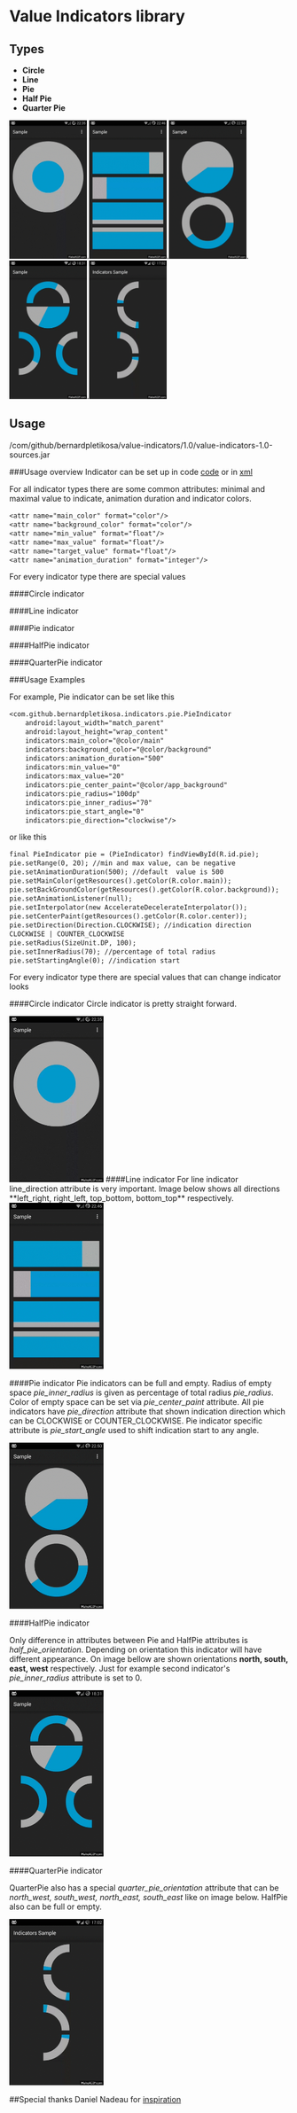 Value Indicators library
=============================
## Types

- **Circle**
- **Line**
- **Pie**
- **Half Pie**
- **Quarter Pie**

<img src="../gif/circle.gif" height = 250 width = 140>.<img src="../gif/line.gif"
height = 250 width = 140>.<img src="../gif/pie.gif" height = 250 width = 140>.<img src="../gif/half_pie.gif" height = 250 width = 140>.<img src="../gif/quarter_pie.gif" height = 250 width = 140>


## Usage

/com/github/bernardpletikosa/value-indicators/1.0/value-indicators-1.0-sources.jar

###Usage overview
Indicator can be set up in code [code](https://github.com/bernardpletikosa/value-indicators/blob/master/sample/src/main/java/com/github/bernardpletikosa/indicators/sample/IndicatorsActivity.java) or in [xml](https://github.com/bernardpletikosa/value-indicators/blob/master/sample/src/main/res/layout/main_layout.xml)

For all indicator types there are some common attributes: minimal and maximal value to indicate,
animation duration and indicator colors.

    <attr name="main_color" format="color"/>
    <attr name="background_color" format="color"/>
    <attr name="min_value" format="float"/>
    <attr name="max_value" format="float"/>
    <attr name="target_value" format="float"/>
    <attr name="animation_duration" format="integer"/>

For every indicator type there are special values

####Circle indicator
    <attr name="circle_radius" format="dimension"/>

####Line indicator
    <attr name="line_width" format="dimension"/>
    <attr name="line_height" format="dimension"/>
    <attr name="line_direction" format="enum">
        <enum name="left_right" value="2"/>
        <enum name="right_left" value="3"/>
        <enum name="top_bottom" value="4"/>
        <enum name="bottom_top" value="5"/>
    </attr>

####Pie indicator
    <attr name="pie_radius" format="dimension"/>
    <attr name="pie_center_paint" format="color"/>
    <attr name="pie_inner_radius" format="integer"/>
    <attr name="pie_start_angle" format="integer"/>
    <attr name="pie_direction" format="enum">
        <enum name="clockwise" value="0"/>
        <enum name="counter_clockwise" value="1"/>
    </attr>

####HalfPie indicator
    <attr name="half_pie_orientation" format="enum">
        <enum name="east" value="0"/>
        <enum name="west" value="1"/>
        <enum name="north" value="2"/>
        <enum name="south" value="3"/>
    </attr>

####QuarterPie indicator
    <attr name="quarter_pie_orientation" format="enum">
        <enum name="north_east" value="4"/>
        <enum name="south_east" value="5"/>
        <enum name="north_west" value="6"/>
        <enum name="south_west" value="7"/>
    </attr>

###Usage Examples

For example, Pie indicator can be set like this

    <com.github.bernardpletikosa.indicators.pie.PieIndicator
        android:layout_width="match_parent"
        android:layout_height="wrap_content"
        indicators:main_color="@color/main"
        indicators:background_color="@color/background"
        indicators:animation_duration="500"
        indicators:min_value="0"
        indicators:max_value="20"
        indicators:pie_center_paint="@color/app_background"
        indicators:pie_radius="100dp"
        indicators:pie_inner_radius="70"
        indicators:pie_start_angle="0"
        indicators:pie_direction="clockwise"/>
or like this

    final PieIndicator pie = (PieIndicator) findViewById(R.id.pie);
    pie.setRange(0, 20); //min and max value, can be negative
    pie.setAnimationDuration(500); //default  value is 500
    pie.setMainColor(getResources().getColor(R.color.main));
    pie.setBackGroundColor(getResources().getColor(R.color.background));
    pie.setAnimationListener(null);
    pie.setInterpolator(new AccelerateDecelerateInterpolator());
    pie.setCenterPaint(getResources().getColor(R.color.center));
    pie.setDirection(Direction.CLOCKWISE); //indication direction CLOCKWISE | COUNTER_CLOCKWISE
    pie.setRadius(SizeUnit.DP, 100);
    pie.setInnerRadius(70); //percentage of total radius
    pie.setStartingAngle(0); //indication start

For every indicator type there are special values that can change indicator looks

####Circle indicator
Circle indicator is pretty straight forward.

<img src="../gif/circle.gif" height = 300 width = 170>
####Line indicator
For line indicator line_direction attribute is very important.
Image below shows all directions **left_right, right_left, top_bottom, bottom_top** respectively.

<img src="../gif/line.gif" height = 300 width = 170>

####Pie indicator
Pie indicators can be full and empty.
Radius of empty space *pie_inner_radius* is given as percentage of total radius *pie_radius*.
Color of empty space can be set via *pie_center_paint* attribute.
All pie indicators have *pie_direction* attribute that shown indication direction which can be
CLOCKWISE or COUNTER_CLOCKWISE.
Pie indicator specific attribute is *pie_start_angle* used to shift indication start to any angle.

<img src="../gif/pie.gif" height = 300 width = 170>

####HalfPie indicator

Only difference in attributes between Pie and HalfPie attributes is *half_pie_orientation*.
Depending on orientation this indicator will have different appearance. On image bellow are shown
 orientations **north, south, east, west** respectively.
 Just for example second indicator's *pie_inner_radius* attribute is set to 0.

<img src="../gif/half_pie.gif" height = 300 width = 170>

####QuarterPie indicator

QuarterPie also has a special *quarter_pie_orientation* attribute that can be *north_west,
south_west, north_east, south_east* like on image below. HalfPie also can be full or empty.

<img src="../gif/quarter_pie.gif" height = 300 width = 170>

##Special thanks
Daniel Nadeau for [inspiration](https://bitbucket.org/danielnadeau/holographlibrary/overview)